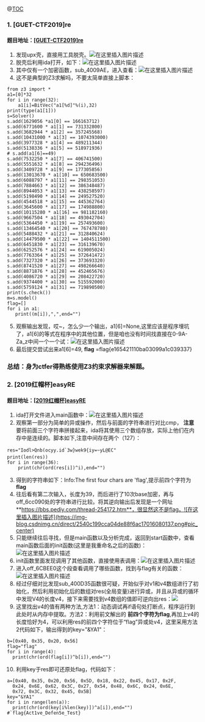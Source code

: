 ﻿@[TOC](BUUCTF刷题集合)
### 1. [GUET-CTF2019]re
#### 题目地址：[[GUET-CTF2019]re](https://buuoj.cn/challenges#%5BGUET-CTF2019%5Dre)
1. 发现upx壳，直接用工具脱壳。![在这里插入图片描述](https://img-blog.csdnimg.cn/direct/1c5e2cdf86724ed1a724510c01259d6b.png#pic_center)
2. 脱壳后利用ida打开，如下：![在这里插入图片描述](https://img-blog.csdnimg.cn/direct/f65fd9ea7e6b4b459d28d8349923c9ad.png#pic_center)
3. 其中仅有一个加密函数，sub_4009AE，进入查看：![在这里插入图片描述](https://img-blog.csdnimg.cn/direct/a42bb0325ac34dd58429ae760e93b44b.png#pic_center)
4. 这不是典型的Z3求解吗，不要太简单直接上脚本：

```
from z3 import *
a1=[0]*32
for i in range(32):
    a1[i]=BitVec("a1[%d]"%(i),32)
print(type(a1[1]))
s=Solver()
s.add(1629056 *a1[0] == 166163712)
s.add(6771600 * a1[1] == 731332800)
s.add(3682944 * a1[2] == 357245568)
s.add(10431000 * a1[3] == 1074393000)
s.add(3977328 * a1[4] == 489211344)
s.add(5138336 * a1[5] == 518971936)
# s.add(a1[6]==49)
s.add(7532250 * a1[7] == 406741500)
s.add(5551632 * a1[8] == 294236496)
s.add(3409728 * a1[9] == 177305856)
s.add(13013670 * a1[10] == 650683500)
s.add(6088797 * a1[11] == 298351053)
s.add(7884663 * a1[12] == 386348487)
s.add(8944053 * a1[13] == 438258597)
s.add(5198490 * a1[14] == 249527520)
s.add(4544518 * a1[15] == 445362764)
s.add(3645600 * a1[17] == 174988800)
s.add(10115280 * a1[16] == 981182160)
s.add(9667504 * a1[18] == 493042704)
s.add(5364450 * a1[19] == 257493600)
s.add(13464540 * a1[20] == 767478780)
s.add(5488432 * a1[21] == 312840624)
s.add(14479500 * a1[22] == 1404511500)
s.add(6451830 * a1[23] == 316139670)
s.add(6252576 * a1[24] == 619005024)
s.add(7763364 * a1[25] == 372641472)
s.add(7327320 * a1[26] == 373693320)
s.add(8741520 * a1[27] == 498266640)
s.add(8871876 * a1[28] == 452465676)
s.add(4086720 * a1[29] == 208422720)
s.add(9374400 * a1[30] == 515592000)
s.add(5759124 * a1[31] == 719890500)
print(s.check())
m=s.model()
flag=[]
for i in a1:
   print((m[i]),",",end="")
```
5. 观察输出发现，哎~，怎么少一个输出，a1[6]=None,这里应该是程序埋坑了，a1[6]的等式在程序中的其他位置，但是咱也没有时间找直接在0-9A-Za_z中间一个一个试：![在这里插入图片描述](https://img-blog.csdnimg.cn/direct/ca39a4a3c45c4cd0919e7a5241081dfe.png#pic_center)
6. 最后提交尝试出来a1[6]=49, **flag** =flag{e165421110ba03099a1c039337}
### 总结：身为ctfer得熟练使用Z3约束求解器来解题。
### 2. [2019红帽杯]easyRE
#### 题目地址：[[2019红帽杯]easyRE](https://buuoj.cn/challenges#%5B2019%E7%BA%A2%E5%B8%BD%E6%9D%AF%5DeasyRE)
1. ida打开文件进入main函数中：![在这里插入图片描述](https://img-blog.csdnimg.cn/direct/88a1ae861b7640e08c3ed99fbc5ed826.png#pic_center)
2. 观察第一部分为简单的异或操作，然后与前面的字符串进行对比cmp， **注意**要将前面三个字符串拼接起来，ida将其使用三个数组存放，实际上他们在内存中是连续的。脚本如下,注意中间存在两个（127）：

```
res="Iodl>Qnb(ocyy.id`3w}wek9{iy=~yL@EC"
print(len(res))
for i in range(36):
    print(chr(ord(res[i])^i),end="")
```
3. 得到的字符串如下：Info:The first four chars are 'flag',提示前四个字符为**flag**
4. 往后看有第二次输入，长度为39，而后进行了10次base加密，再与off_6cc090处的字符串进行比较。将其逆向输出后发现是一个网址**https://bbs.pediy.com/thread-254172.htm**，很显然这不是flag。![在这里插入图片描述](https://img-blog.csdnimg.cn/direct/2540c199cca04de88f6ac17016080137.png#pic_center)
5. 只能继续往后寻找，但是main函数以及分析完成，返回到start函数中，查看main函数后面的init函数(这里是我重命名之后的函数)：![在这里插入图片描述](https://img-blog.csdnimg.cn/direct/9bf6259343a744abb061d89ef78e1fd3.png#pic_center)
6. init函数里面发现调用了其他函数，直接使用表调用：![在这里插入图片描述](https://img-blog.csdnimg.cn/direct/0a491910d0ad43c88765b976af6fcd04.png#pic_center)
7. 进入off_6CBEE0这个段查看调用了哪些函数，找到与flag有关的函数：![在这里插入图片描述](https://img-blog.csdnimg.cn/direct/cd037871b6034a91a8fe191f70d248bd.png#pic_center)
8. 经过仔细对比发现sub_400D35函数很可疑，开始似乎对v1和v4数组进行了初始化，然后利用初始化后的数组对res(全局变量)进行异或，并且从异或的循环中发现V4的长度v4，接下来需要找到v4数组的值即可逆向出res：![](https://img-blog.csdnimg.cn/direct/dc46eea6af9a4f18b8c56d152189fe4d.png#pic_center)
9. 这里找出v4的值有两种方法,方法1：动态调试再if语句处打断点，程序运行到此处时从内存中提取。方法2：利用前文解出的 **前四个字符为flag**,再加上v4的长度恰好为4，可以利用res的前四个字符位于“flag”异或处v4，这里采用方法2代码如下，输出得到的key="&YA1"：
```
b=[0x40, 0x35, 0x20, 0x56]
flag="flag"
for i in range(4):
  print(chr(ord(flag[i])^b[i]),end="")
```
10. 利用key于res即可还原处flag，代码如下：

```
a=[0x40, 0x35, 0x20, 0x56, 0x5D, 0x18, 0x22, 0x45, 0x17, 0x2F, 
  0x24, 0x6E, 0x62, 0x3C, 0x27, 0x54, 0x48, 0x6C, 0x24, 0x6E, 
  0x72, 0x3C, 0x32, 0x45, 0x5B]
key="&YA1"
for i in range(len(a)):
  print(chr(ord(key[i%len(key)])^a[i]),end="")
#`flag{Act1ve_Defen5e_Test}
```

 





